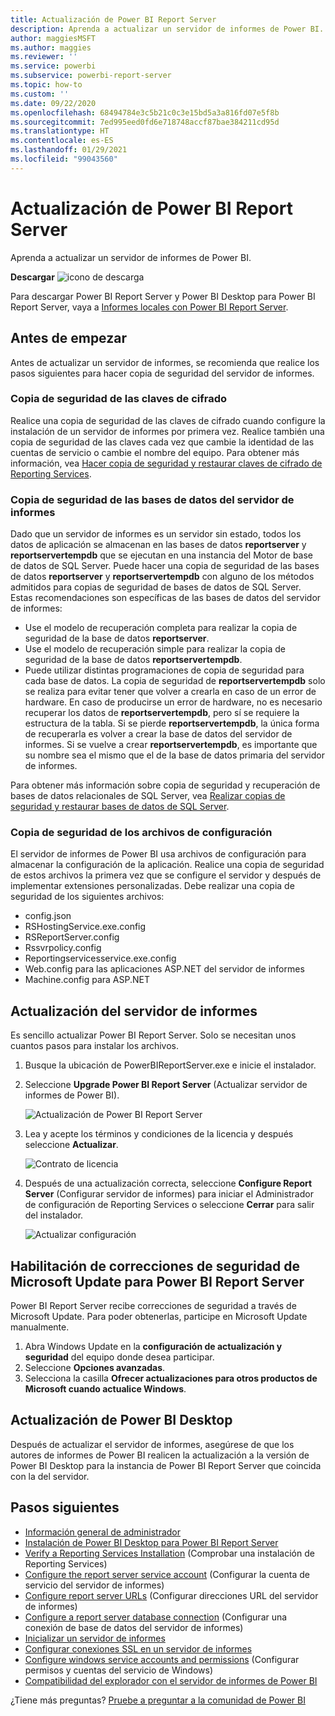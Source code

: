 ```yaml
---
title: Actualización de Power BI Report Server
description: Aprenda a actualizar un servidor de informes de Power BI.
author: maggiesMSFT
ms.author: maggies
ms.reviewer: ''
ms.service: powerbi
ms.subservice: powerbi-report-server
ms.topic: how-to
ms.custom: ''
ms.date: 09/22/2020
ms.openlocfilehash: 68494784e3c5b21c0c3e15bd5a3a816fd07e5f8b
ms.sourcegitcommit: 7ed995eed0fd6e718748accf87bae384211cd95d
ms.translationtype: HT
ms.contentlocale: es-ES
ms.lasthandoff: 01/29/2021
ms.locfileid: "99043560"
---
```

# <a name="upgrade-power-bi-report-server"></a>Actualización de Power BI Report Server

Aprenda a actualizar un servidor de informes de Power BI.

 **Descargar** ![icono de descarga](media/upgrade/download.png "icono de descarga")

Para descargar Power BI Report Server y Power BI Desktop para Power BI Report Server, vaya a [Informes locales con Power BI Report Server](https://powerbi.microsoft.com/report-server/).

## <a name="before-you-begin"></a>Antes de empezar

Antes de actualizar un servidor de informes, se recomienda que realice los pasos siguientes para hacer copia de seguridad del servidor de informes.

### <a name="backing-up-the-encryption-keys"></a>Copia de seguridad de las claves de cifrado

Realice una copia de seguridad de las claves de cifrado cuando configure la instalación de un servidor de informes por primera vez. Realice también una copia de seguridad de las claves cada vez que cambie la identidad de las cuentas de servicio o cambie el nombre del equipo. Para obtener más información, vea [Hacer copia de seguridad y restaurar claves de cifrado de Reporting Services](/sql/reporting-services/install-windows/ssrs-encryption-keys-back-up-and-restore-encryption-keys).

### <a name="backing-up-the-report-server-databases"></a>Copia de seguridad de las bases de datos del servidor de informes

Dado que un servidor de informes es un servidor sin estado, todos los datos de aplicación se almacenan en las bases de datos **reportserver** y **reportservertempdb** que se ejecutan en una instancia del Motor de base de datos de SQL Server. Puede hacer una copia de seguridad de las bases de datos **reportserver** y **reportservertempdb** con alguno de los métodos admitidos para copias de seguridad de bases de datos de SQL Server. Estas recomendaciones son específicas de las bases de datos del servidor de informes:

* Use el modelo de recuperación completa para realizar la copia de seguridad de la base de datos **reportserver**.
* Use el modelo de recuperación simple para realizar la copia de seguridad de la base de datos **reportservertempdb**.
* Puede utilizar distintas programaciones de copia de seguridad para cada base de datos. La copia de seguridad de **reportservertempdb** solo se realiza para evitar tener que volver a crearla en caso de un error de hardware. En caso de producirse un error de hardware, no es necesario recuperar los datos de **reportservertempdb**, pero sí se requiere la estructura de la tabla. Si se pierde **reportservertempdb**, la única forma de recuperarla es volver a crear la base de datos del servidor de informes. Si se vuelve a crear **reportservertempdb**, es importante que su nombre sea el mismo que el de la base de datos primaria del servidor de informes.

Para obtener más información sobre copia de seguridad y recuperación de bases de datos relacionales de SQL Server, vea [Realizar copias de seguridad y restaurar bases de datos de SQL Server](/sql/relational-databases/backup-restore/back-up-and-restore-of-sql-server-databases).

### <a name="backing-up-the-configuration-files"></a>Copia de seguridad de los archivos de configuración

El servidor de informes de Power BI usa archivos de configuración para almacenar la configuración de la aplicación. Realice una copia de seguridad de estos archivos la primera vez que se configure el servidor y después de implementar extensiones personalizadas. Debe realizar una copia de seguridad de los siguientes archivos:

* config.json
* RSHostingService.exe.config
* RSReportServer.config
* Rssvrpolicy.config
* Reportingservicesservice.exe.config
* Web.config para las aplicaciones ASP.NET del servidor de informes
* Machine.config para ASP.NET

## <a name="upgrade-the-report-server"></a>Actualización del servidor de informes

Es sencillo actualizar Power BI Report Server. Solo se necesitan unos cuantos pasos para instalar los archivos.

1. Busque la ubicación de PowerBIReportServer.exe e inicie el instalador.

2. Seleccione **Upgrade Power BI Report Server** (Actualizar servidor de informes de Power BI).

    ![Actualización de Power BI Report Server](media/upgrade/reportserver-upgrade1.png "Actualización de Power BI Report Server")

3. Lea y acepte los términos y condiciones de la licencia y después seleccione **Actualizar**.

    ![Contrato de licencia](media/upgrade/reportserver-upgrade-eula.png "Contrato de licencia")

4. Después de una actualización correcta, seleccione **Configure Report Server** (Configurar servidor de informes) para iniciar el Administrador de configuración de Reporting Services o seleccione **Cerrar** para salir del instalador.

    ![Actualizar configuración](media/upgrade/reportserver-upgrade-configure.png)

## <a name="enable-microsoft-update-security-fixes-for-power-bi-report-server"></a>Habilitación de correcciones de seguridad de Microsoft Update para Power BI Report Server

Power BI Report Server recibe correcciones de seguridad a través de Microsoft Update. Para poder obtenerlas, participe en Microsoft Update manualmente.

1.  Abra Windows Update en la **configuración de actualización y seguridad** del equipo donde desea participar.
2.  Seleccione **Opciones avanzadas**.
3.  Selecciona la casilla **Ofrecer actualizaciones para otros productos de Microsoft cuando actualice Windows**.

## <a name="upgrade-power-bi-desktop"></a>Actualización de Power BI Desktop

Después de actualizar el servidor de informes, asegúrese de que los autores de informes de Power BI realicen la actualización a la versión de Power BI Desktop para la instancia de Power BI Report Server que coincida con la del servidor.

## <a name="next-steps"></a>Pasos siguientes

* [Información general de administrador](admin-handbook-overview.md)  
* [Instalación de Power BI Desktop para Power BI Report Server](install-powerbi-desktop.md)  
* [Verify a Reporting Services Installation](/sql/reporting-services/install-windows/verify-a-reporting-services-installation) (Comprobar una instalación de Reporting Services)  
* [Configure the report server service account](/sql/reporting-services/install-windows/configure-the-report-server-service-account-ssrs-configuration-manager) (Configurar la cuenta de servicio del servidor de informes)  
* [Configure report server URLs](/sql/reporting-services/install-windows/configure-report-server-urls-ssrs-configuration-manager) (Configurar direcciones URL del servidor de informes)  
* [Configure a report server database connection](/sql/reporting-services/install-windows/configure-a-report-server-database-connection-ssrs-configuration-manager) (Configurar una conexión de base de datos del servidor de informes)  
* [Inicializar un servidor de informes](/sql/reporting-services/install-windows/ssrs-encryption-keys-initialize-a-report-server)  
* [Configurar conexiones SSL en un servidor de informes](/sql/reporting-services/security/configure-ssl-connections-on-a-native-mode-report-server)  
* [Configure windows service accounts and permissions](/sql/database-engine/configure-windows/configure-windows-service-accounts-and-permissions) (Configurar permisos y cuentas del servicio de Windows)  
* [Compatibilidad del explorador con el servidor de informes de Power BI](browser-support.md)

¿Tiene más preguntas? [Pruebe a preguntar a la comunidad de Power BI](https://community.powerbi.com/)